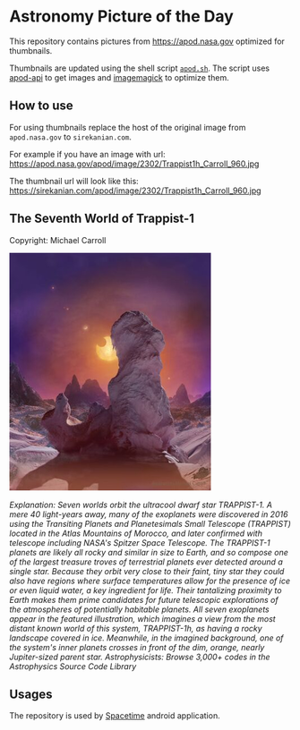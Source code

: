 # Astronomy Picture of the Day

This repository contains pictures from https://apod.nasa.gov optimized for thumbnails.

Thumbnails are updated using the shell script [`apod.sh`](apod.sh). The script
uses [apod-api](https://github.com/nasa/apod-api) to get images and [imagemagick](https://imagemagick.org) to
optimize them.

## How to use

For using thumbnails replace the host of the original image from `apod.nasa.gov` to `sirekanian.com`.

For example if you have an image with url:<br>
https://apod.nasa.gov/apod/image/2302/Trappist1h_Carroll_960.jpg

The thumbnail url will look like this:<br>
https://sirekanian.com/apod/image/2302/Trappist1h_Carroll_960.jpg

## The Seventh World of Trappist-1

Copyright: Michael Carroll

[![the picture of the day][1]][2]

_Explanation: Seven worlds orbit the ultracool dwarf star TRAPPIST-1. A mere 40 light-years away, many of the exoplanets were discovered in 2016 using the Transiting Planets and Planetesimals Small Telescope (TRAPPIST) located in the Atlas Mountains of Morocco, and later confirmed with telescope including NASA's Spitzer Space Telescope. The TRAPPIST-1 planets are likely all rocky and similar in size to Earth, and so compose one of the largest treasure troves of terrestrial planets ever detected around a single star. Because they orbit very close to their faint, tiny star they could also have regions where surface temperatures allow for the presence of ice or even liquid water, a key ingredient for life. Their tantalizing proximity to Earth makes them prime candidates for future telescopic explorations of the atmospheres of potentially habitable planets.  All seven exoplanets appear in the featured illustration, which imagines a view from the most distant known world of this system, TRAPPIST-1h, as having a rocky landscape covered in ice. Meanwhile, in the imagined background, one of the system's inner planets crosses in front of the dim, orange, nearly Jupiter-sized parent star.   Astrophysicists: Browse 3,000+ codes in the Astrophysics Source Code Library_

## Usages

The repository is used by [Spacetime][3] android application.

[1]: image/2302/Trappist1h_Carroll_960.jpg

[2]: https://apod.nasa.gov/apod/image/2302/Trappist1h_Carroll_960.jpg

[3]: https://github.com/sirekanian/spacetime
